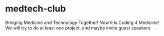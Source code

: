 # medtech-club
Bringing Medicine and Technology Together!
Now it is Coding 4 Medicine!
We will try to do at least one project, and maybe invite guest speakers